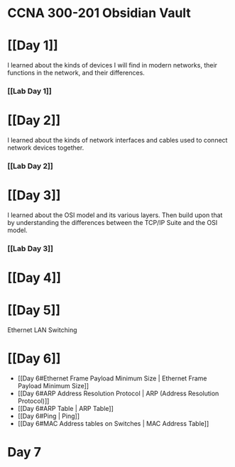# CCNA 300-201 Obsidian Vault

# [[Day 1]]

I learned about the kinds of devices I will find in modern networks, their functions in the network, and their differences.
### [[Lab Day 1]]

# [[Day 2]]
I learned about the kinds of network interfaces and cables used to connect network devices together.
### [[Lab Day 2]]

# [[Day 3]]
I learned about the OSI model and its various layers. Then build upon that by understanding the differences between the TCP/IP Suite and the OSI model.
### [[Lab Day 3]]
# [[Day 4]]
# [[Day 5]]
Ethernet LAN Switching
# [[Day 6]]
* [[Day 6#Ethernet Frame Payload Minimum Size | Ethernet Frame Payload Minimum Size]]
* [[Day 6#ARP Address Resolution Protocol | ARP (Address Resolution Protocol)]]
* [[Day 6#ARP Table | ARP Table]]
* [[Day 6#Ping | Ping]]
* [[Day 6#MAC Address tables on Switches | MAC Address Table]]
 
# Day 7

